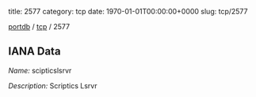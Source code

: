title: 2577
category: tcp
date: 1970-01-01T00:00:00+0000
slug: tcp/2577

[portdb](/) / [tcp](/category/tcp.html) / 2577


## IANA Data

_Name:_ scipticslsrvr

_Description:_ Scriptics Lsrvr

